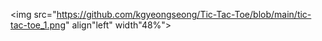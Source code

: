 <img src="https://github.com/kgyeongseong/Tic-Tac-Toe/blob/main/tic-tac-toe_1.png" align"left" width"48%">
